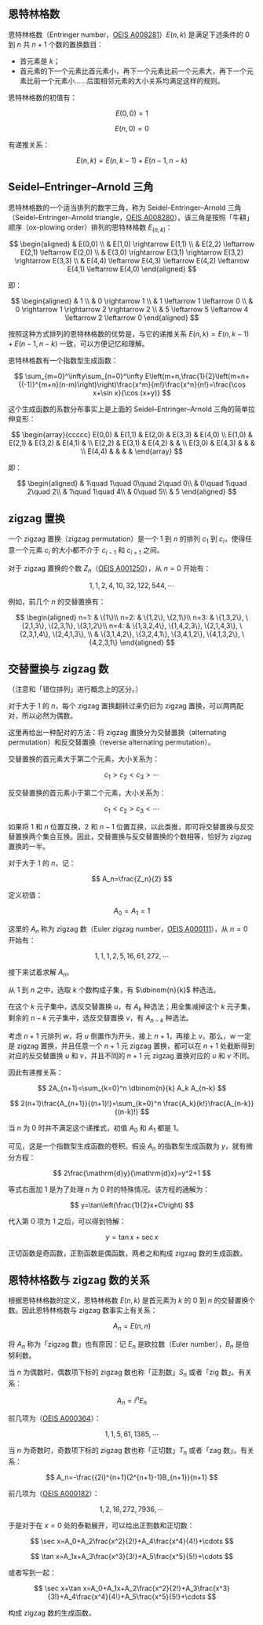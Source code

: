 ## 恩特林格数

恩特林格数（Entringer number，[OEIS A008281](http://oeis.org/A008281)）$E(n,k)$ 是满足下述条件的 $0$ 到 $n$ 共 $n+1$ 个数的置换数目：

-   首元素是 $k$；
-   首元素的下一个元素比首元素小，再下一个元素比前一个元素大，再下一个元素比前一个元素小……后面相邻元素的大小关系均满足这样的规则。

恩特林格数的初值有：

$$
E(0,0)=1
$$

$$
E(n,0)=0
$$

有递推关系：

$$
E(n,k)=E(n,k-1)+E(n-1,n-k)
$$

## Seidel–Entringer–Arnold 三角

恩特林格数的一个适当排列的数字三角，称为 Seidel–Entringer–Arnold 三角（Seidel–Entringer–Arnold triangle，[OEIS A008280](http://oeis.org/A008280)）。该三角是按照「牛耕」顺序（ox-plowing order）排列的恩特林格数 $E_(n,k)$：

$$
\begin{aligned}
& E(0,0) \\
& E(1,0) \rightarrow E(1,1) \\
& E(2,2) \leftarrow E(2,1) \leftarrow E(2,0) \\
& E(3,0) \rightarrow E(3,1) \rightarrow E(3,2) \rightarrow E(3,3) \\
& E(4,4) \leftarrow E(4,3) \leftarrow E(4,2) \leftarrow E(4,1) \leftarrow E(4,0)
\end{aligned}
$$

即：

$$
\begin{aligned}
& 1 \\
& 0 \rightarrow 1 \\
& 1 \leftarrow 1 \leftarrow 0 \\
& 0 \rightarrow 1 \rightarrow 2 \rightarrow 2 \\
& 5 \leftarrow 5 \leftarrow 4 \leftarrow 2 \leftarrow 0
\end{aligned}
$$

按照这种方式排列的恩特林格数的优势是，与它的递推关系 $E(n,k)=E(n,k-1)+E(n-1,n-k)$ 一致，可以方便记忆和理解。

恩特林格数有一个指数型生成函数：

$$
\sum_{m=0}^\infty\sum_{n=0}^\infty E\left(m+n,\frac{1}{2}\left(m+n+{(-1)}^{m+n}(n-m)\right)\right)\frac{x^m}{m!}\frac{x^n}{n!}=\frac{\cos x+\sin x}{\cos (x+y)}
$$

这个生成函数的系数分布事实上是上面的 Seidel–Entringer–Arnold 三角的简单拉伸变形：

$$
\begin{array}{ccccc}
E(0,0) & E(1,1) & E(2,0) & E(3,3) & E(4,0) \\
E(1,0) & E(2,1) & E(3,2) & E(4,1) & \\
E(2,2) & E(3,1) & E(4,2) & & \\
E(3,0) & E(4,3) & & & \\
E(4,4) & & & &
\end{array}
$$

即：

$$
\begin{aligned}
& 1\quad 1\quad 0\quad 2\quad 0\\
& 0\quad 1\quad 2\quad 2\\
& 1\quad 1\quad 4\\
& 0\quad 5\\
& 5
\end{aligned}
$$

## zigzag 置换

一个 zigzag 置换（zigzag permutation）是一个 $1$ 到 $n$ 的排列 $c_1$ 到 $c_i$，使得任意一个元素 $c_i$ 的大小都不介于 $c_{i-1}$ 和 $c_{i+1}$ 之间。

对于 zigzag 置换的个数 $Z_n$（[OEIS A001250](http://oeis.org/A001250)），从 $n=0$ 开始有：

$$
1, 1, 2, 4, 10, 32, 122, 544, \cdots
$$

例如，前几个 $n$ 的交替置换有：

$$
\begin{aligned}
n=1: & \{1\}\\
n=2: & \{1,2\}, \{2,1\}\\
n=3: & \{1,3,2\}, \{2,1,3\}, \{2,3,1\}, \{3,1,2\}\\
n=4: & \{1,3,2,4\}, \{1,4,2,3\}, \{2,1,4,3\}, \{2,3,1,4\}, \{2,4,1,3\}, \\
& \{3,1,4,2\}, \{3,2,4,1\}, \{3,4,1,2\}, \{4,1,3,2\}, \{4,2,3,1\}
\end{aligned}
$$

## 交替置换与 zigzag 数

（注意和「错位排列」进行概念上的区分。）

对于大于 $1$ 的 $n$，每个 zigzag 置换翻转过来仍旧为 zigzag 置换，可以两两配对，所以必然为偶数。

这里再给出一种配对的方法：将 zigzag 置换分为交替置换（alternating permutation）和反交替置换（reverse alternating permutation）。

交替置换的首元素大于第二个元素，大小关系为：

$$
c_1>c_2<c_3>\cdots
$$

反交替置换的首元素小于第二个元素，大小关系为：

$$
c_1<c_2>c_3<\cdots
$$

如果将 $1$ 和 $n$ 位置互换，$2$ 和 $n-1$ 位置互换，以此类推，即可将交替置换与反交替置换两个集合互换。因此，交替置换与反交替置换的个数相等，恰好为 zigzag 置换的一半。

对于大于 $1$ 的 $n$，记：

$$
A_n=\frac{Z_n}{2}
$$

定义初值：

$$
A_0=A_1=1
$$

这里的 $A_n$ 称为 zigzag 数（Euler zigzag number，[OEIS A000111](http://oeis.org/A000111)），从 $n=0$ 开始有：

$$
1, 1, 1, 2, 5, 16, 61, 272, \cdots
$$

接下来试着求解 $A_n$。

从 $1$ 到 $n$ 之中，选取 $k$ 个数构成子集，有 $\dbinom{n}{k}$ 种选法。

在这个 $k$ 元子集中，选反交替置换 $u$，有 $A_k$ 种选法；用全集减掉这个 $k$ 元子集，剩余的 $n-k$ 元子集中，选反交替置换 $v$，有 $A_{n-k}$ 种选法。

考虑 $n+1$ 元排列 $w$，将 $u$ 倒置作为开头，接上 $n+1$，再接上 $v$。那么，$w$ 一定是 zigzag 置换，并且任意一个 $n+1$ 元 zigzag 置换，都可以在 $n+1$ 处截断得到对应的反交替置换 $u$ 和 $v$，并且不同的 $n+1$ 元 zigzag 置换对应的 $u$ 和 $v$ 不同。

因此有递推关系：

$$
2A_{n+1}=\sum_{k=0}^n \dbinom{n}{k} A_k A_{n-k}
$$

$$
2(n+1)\frac{A_{n+1}}{(n+1)!}=\sum_{k=0}^n \frac{A_k}{k!}\frac{A_{n-k}}{(n-k)!}
$$

当 $n$ 为 $0$ 时并不满足这个递推式，初值 $A_0$ 和 $A_1$ 都是 $1$。

可见，这是一个指数型生成函数的卷积。假设 $A_n$ 的指数型生成函数为 $y$，就有微分方程：

$$
2\frac{\mathrm{d}y}{\mathrm{d}x}=y^2+1
$$

等式右面加 $1$ 是为了处理 $n$ 为 $0$ 时的特殊情况。该方程的通解为：

$$
y=\tan\left(\frac{1}{2}x+C\right)
$$

代入第 $0$ 项为 $1$ 之后，可以得到特解：

$$
y=\tan x+\sec x
$$

正切函数是奇函数，正割函数是偶函数，两者之和构成 zigzag 数的生成函数。

## 恩特林格数与 zigzag 数的关系

根据恩特林格数的定义，恩特林格数 $E(n,k)$ 是首元素为 $k$ 的 $0$ 到 $n$ 的交替置换个数。因此恩特林格数与 zigzag 数事实上有关系：

$$
A_n=E(n,n)
$$

将 $A_n$ 称为「zigzag 数」也有原因：记 $E_n$ 是欧拉数（Euler number），$B_n$ 是伯努利数。

当 $n$ 为偶数时，偶数项下标的 zigzag 数也称「正割数」$S_n$ 或者「zig 数」。有关系：

$$
A_n=i^nE_n
$$

前几项为（[OEIS A000364](http://oeis.org/A000364)）：

$$
1, 1, 5, 61, 1385, \cdots
$$

当 $n$ 为奇数时，奇数项下标的 zigzag 数也称「正切数」$T_n$ 或者「zag 数」。有关系：

$$
A_n=-\frac{{2i}^{n+1}(2^{n+1}-1)B_{n+1}}{n+1}
$$

前几项为（[OEIS A000182](http://oeis.org/A000182)）：

$$
1, 2, 16, 272, 7936, \cdots
$$

于是对于在 $x=0$ 处的泰勒展开，可以给出正割数和正切数：

$$
\sec x=A_0+A_2\frac{x^2}{2!}+A_4\frac{x^4}{4!}+\cdots
$$

$$
\tan x=A_1x+A_3\frac{x^3}{3!}+A_5\frac{x^5}{5!}+\cdots
$$

或者写到一起：

$$
\sec x+\tan x=A_0+A_1x+A_2\frac{x^2}{2!}+A_3\frac{x^3}{3!}+A_4\frac{x^4}{4!}+A_5\frac{x^5}{5!}+\cdots
$$

构成 zigzag 数的生成函数。
